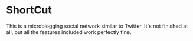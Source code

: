 # ShortCut
This is a microblogging social network similar to Twitter. It's not finished at all, but all the features included work perfectly fine. 
